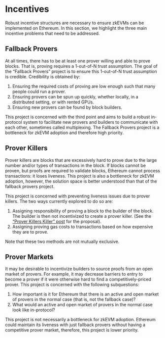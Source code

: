 # Incentives

Robust incentive structures are necessary to ensure zkEVMs can be implemented on Ethereum. In this section, we highlight the three main incentive problems that need to be addressed.

## Fallback Provers
At all times, there has to be at least one prover willing and able to prove blocks. That is, proving requires a 1-out-of-N trust assumption. The goal of the “Fallback Provers” project is to ensure this 1-out-of-N trust assumption is credible.  Credibility is obtained by:

1. Ensuring the required costs of proving are low enough such that many people could run a prover.
2. Ensuring provers can be spun up quickly, whether locally, in a distributed setting, or with rented GPUs. 
3. Ensuring new provers can be found by block builders.

This project is concerned with the third point and aims to build a robust in-protocol system to facilitate new provers and builders to communicate with each other, sometimes called multiplexing. The Fallback Provers project is a bottleneck for zkEVM adoption and therefore high priority.

## Prover Killers
Prover killers are blocks that are excessively hard to prove due to the large number and/or types of transactions in the block. If blocks cannot be proven, but proofs are required to validate blocks, Ethereum cannot process transactions: it loses liveness. This project is also a bottleneck for zkEVM adoption, however, the solution space is better understood than that of the fallback provers project.

This project is concerned with preventing liveness issues due to prover killers. The two ways currently explored to do so are:

1. Assigning responsibility of proving a block to the builder of the block. The builder is then not incentivized to create a prover killer. (See the [“Prover Killers Killer” post](https://ethresear.ch/t/prover-killers-killer-you-build-it-you-prove-it/22308) for the proposal).
2. Assigning proving gas costs to transactions based on how expensive they are to prove.

Note that these two methods are not mutually exclusive.

## Prover Markets
It may be desirable to incentivize builders to source proofs from an open market of provers. For example, it may decrease barriers to entry to become a prover if it were otherwise hard to find a competitively-priced prover. This project is concerned with the following subquestions:

1. How important is it for Ethereum that there is an active and open market of provers in the normal case (that is, not the fallback case)?
2. What would an active and open market of provers in the normal case look like in-protocol?

This project is not necessarily a bottleneck for zkEVM adoption. Ethereum could maintain its liveness with just fallback provers without having a competitive prover market, therefore, this project is lower priority.
